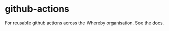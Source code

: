 # github-actions
For reusable github actions across the Whereby organisation. See the [docs](./docs).
